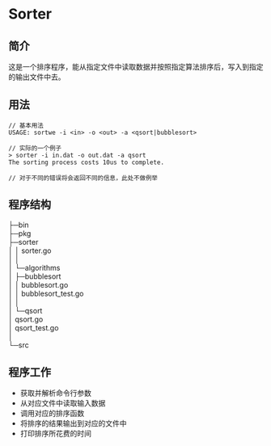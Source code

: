 # Sorter
## 简介
这是一个排序程序，能从指定文件中读取数据并按照指定算法排序后，写入到指定的输出文件中去。


## 用法
```
// 基本用法
USAGE: sortwe -i <in> -o <out> -a <qsort|bubblesort>

// 实际的一个例子
> sorter -i in.dat -o out.dat -a qsort
The sorting process costs 10us to complete.

// 对于不同的错误将会返回不同的信息，此处不做例举
```

## 程序结构

├─bin                                                                                                                                                                                          
├─pkg                                                                                                                                                                                          
├─sorter                                                                                                                                                                                       
│  │  sorter.go                                                                                                                                                                                
│  │                                                                                                                                                                                           
│  └─algorithms                                                                                                                                                                                
│      ├─bubblesort                                                                                                                                                                            
│      │      bubblesort.go                                                                                                                                                                    
│      │      bubblesort_test.go                                                                                                                                                               
│      │                                                                                                                                                                                       
│      └─qsort                                                                                                                                                                                 
│              qsort.go                                                                                                                                                                        
│              qsort_test.go                                                                                                                                                                   
│                                                                                                                                                                                              
└─src

## 程序工作
* 获取并解析命令行参数
* 从对应文件中读取输入数据
* 调用对应的排序函数
* 将排序的结果输出到对应的文件中
* 打印排序所花费的时间